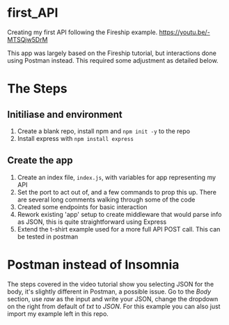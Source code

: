 # first_API
Creating my first API following the Fireship example. https://youtu.be/-MTSQjw5DrM

This app was largely based on the Fireship tutorial, but interactions done using
Postman instead. This required some adjustment as detailed below.

# The Steps

## Initiliase and environment

1. Create a blank repo, install npm and `npm init -y` to the repo
1. Install express with `npm install express`

## Create the app

1. Create an index file, `index.js`, with variables for app representing my API
1. Set the port to act out of, and a few commands to prop this up. There are several long comments walking through some of the code
1. Created some endpoints for basic interaction
1. Rework existing 'app' setup to create middleware that would parse info as JSON, this is quite straightforward using Express
1. Extend the t-shirt example used for a more full API POST call. This can be tested in postman

# Postman instead of Insomnia
The steps covered in the video tutorial show you selecting JSON for the body, it's slightly different in Postman, a possible issue.
Go to the *Body* section, use *raw* as the input and write your JSON, change the dropdown on the right from default of *txt* to *JSON*.
For this example you can also just import my example left in this repo.